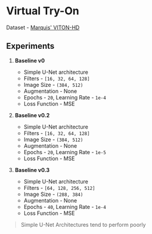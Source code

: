 # Virtual Try-On


Dataset - [Marquis' VITON-HD](https://www.kaggle.com/datasets/marquis03/marquis-viton-hd)

## Experiments
1. **Baseline v0**
    * Simple U-Net architecture
    * Filters - `[16, 32, 64, 128]`
    * Image Size - `(384, 512)`
    * Augmentation - None
    * Epochs - `20`, Learning Rate - `1e-4`
    * Loss Function - MSE

2. **Baseline v0.2**
    * Simple U-Net architecture
    * Filters - `[16, 32, 64, 128]`
    * Image Size - `(384, 512)`
    * Augmentation - None
    * Epochs - `20`, Learning Rate - `1e-5`
    * Loss Function - MSE

3. **Baseline v0.3**
    * Simple U-Net architecture
    * Filters - `[64, 128, 256, 512]`
    * Image Size - `(288, 384)`
    * Augmentation - None
    * Epochs - `40`, Learning Rate - `1e-4`
    * Loss Function - MSE

> Simple U-Net Architectures tend to perform poorly